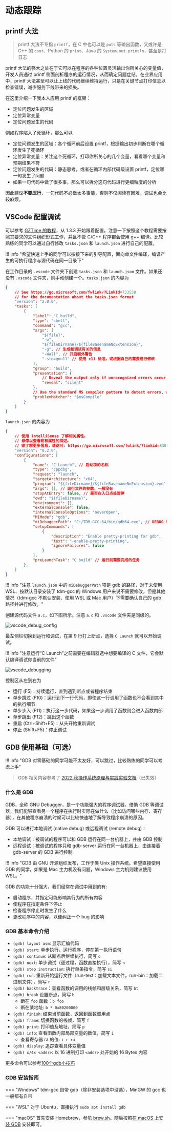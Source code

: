 # 动态跟踪

## printf 大法
> printf 大法不专指 `printf`，在 C 中也可以是 `puts` 等输出函数，又或许是 C++ 的 `cout`、Python 的 `print`、Java 的 `System.out.println`，甚至是打日志

printf 大法的强大之处在于它可以在程序的各种位置灵活输出你所关心的变量值，开发人员通过 printf 侧面剖析程序的运行情况，从而确定问题症结。在业界应用中，printf 大法甚至可以让上线的代码继续维持运行，只是在关键节点打印信息以检查错误，减少服务下线带来的损失。

在这里介绍一下我本人应用 printf 的框架：

- 定位问题发生的区域
- 定位异常变量
- 定位问题发生的代码

例如程序陷入了死循环，那么可以

- 定位问题发生的区域：各个循环前后设置 printf，根据输出初步判断在哪个循环发生了死循环
- 定位异常变量：关注这个死循环，打印你所关心的几个变量，看看哪个变量和预期结果不符
- 定位问题发生的代码：静态思考，或者在循环内部代码级设置 printf，定位哪一句发生了问题
- 如果一句代码中做了很多事，那么可以拆分这句代码进行更细粒度的分析

因此建议**不要压行**，一句代码不必做太多事情，否则不仅阅读有困难，调试也会比较麻烦。

## VSCode 配置调试

可以参考 [GZTime 的教程](https://blog.gztime.cc/posts/2020/6b9b4626/#%E9%85%8D%E7%BD%AE%E6%AD%A5%E9%AA%A4)，从 1.3.3 开始跟着配置。注意一下按照这个教程需要按照其要求的文件组织形式工作，并且不管 C/C++ 程序都会使用 g++ 编译。比较熟练的同学可以通过自行修改 `tasks.json` 和 `launch.json` 进行自己的配置。

!!! info "希望快速上手的同学可以按接下来的引导配置，面向单文件编译，编译产生的可执行程序与源代码在同一目录下"

在工作目录的 `.vscode` 文件夹下创建 `tasks.json` 和 `launch.json` 文件。如果还没有 `.vscode` 文件夹，则手动创建一个。`tasks.json` 的内容为
```json
{
    // See https://go.microsoft.com/fwlink/?LinkId=733558
    // for the documentation about the tasks.json format
    "version": "2.0.0",
    "tasks": [
        {
            "label": "C build",
            "type": "shell",
            "command": "gcc",
            "args": [
                "${file}",
                "-o", 
                "${fileDirname}/${fileBasenameNoExtension}",
                "-g", // 生成和调试有关的信息
                "-Wall", // 开启额外警告
                "-std=gnu11" // 使用 c11 标准，或根据自己的需要进行修改
            ],
            "group": "build",
            "presentation": {
                // Reveal the output only if unrecognized errors occur.
                "reveal": "silent"
            },
            // Use the standard MS compiler pattern to detect errors, warnings and infos
            "problemMatcher": "$msCompile"
        }
    ]
}
```

`launch.json` 的内容为
```json
{
    // 使用 IntelliSense 了解相关属性。
    // 悬停以查看现有属性的描述。
    // 欲了解更多信息，请访问: https://go.microsoft.com/fwlink/?linkid=830387
    "version": "0.2.0",
    "configurations": [
        {
            "name": "C Launch", // 启动项的名称
            "type": "cppdbg",
            "request": "launch",
            "targetArchitecture": "x64",
            "program": "${fileDirname}/${fileBasenameNoExtension}.exe", // 运行文件的路径
            "args": [], // 运行文件的参数，一般没有
            "stopAtEntry": false, // 是否在入口点处暂停
            "cwd": "${fileDirname}",
            "environment": [],
            "externalConsole": false,
            "internalConsoleOptions": "neverOpen",
            "MIMode": "gdb",
            "miDebuggerPath": "C:/TDM-GCC-64/bin/gdb64.exe", // DEBUG 程序的路径
            "setupCommands": [
                {
                    "description": "Enable pretty-printing for gdb",
                    "text": "-enable-pretty-printing",
                    "ignoreFailures": false
                }
            ],
            "preLaunchTask": "C build" // 运行前需要完成的任务
        },
    ]
}
```

!!! info "注意 `launch.json` 中的 `miDebuggerPath` 项是 gdb 的路径，对于未使用 WSL、按默认目录安装了 tdm-gcc 的 Windows 用户来说不需要修改，但是其他情况（tdm-gcc 不默认安装、使用 WSL 或 Mac 用户）下需要确认自己的 gdb 路径并进行修改。"

创建源代码文件 `a.c`，如下图所示。注意 `a.c` 和 `.vscode` 文件夹是同级的。

![vscode_debug_config](graph/vscode_debug_config.png)

最左侧栏切换到运行和调试，在第 9 行打上断点，选择 `C Launch` 就可以开始调试。

!!! info "注意运行“C Launch”之前需要在编辑器选中想要编译的 C 文件，它会默认编译调试你当前的文件"

![vscode_debugging](graph/vscode_debugging.png)

控制区从左到右为

- 运行 (F5)：持续运行，直到遇到断点或者程序结束
- 单步跳过 (F10)：运行到下一行代码，即使这一行调用了函数也不会看到其中的执行细节
- 单步步入 (F11)：执行这一步代码，如果这一步调用了函数则会进入函数内部
- 单步跳出 (F12)：跳出这个函数
- 重启 (Ctrl+Shift+F5)：从头开始重新调试
- 停止 (Shift+F5)：停止调试

## GDB 使用基础（可选）

!!! info "GDB 对零基础的同学可能不太友好，可以跳过，比较熟练的同学可以考虑上手"

> GDB 相关内容参考了 [2022 秋操作系统原理与实践实验文档](https://zju-sec.github.io/os22fall-stu/)（已失效）

### 什么是 GDB

GDB，全称 GNU Debugger，是一个功能强大的程序调试器。借助 GDB 等调试器，我们能够查看另一个程序在执行时实际在做什么（比如访问哪些内存、寄存器），在其他程序崩溃的时候可以比较快速地了解导致程序崩溃的原因。

GDB 可以进行本地调试 (native debug) 或远程调试 (remote debug)：

- 本地调试：被调试的程序可以和 GDB 运行在同一台机器上，并由 GDB 控制
- 远程调试：被调试的程序只和 gdb-server 运行在同一台机器上，由连接着 gdb-server 的 GDB 进行控制

!!! info "GDB 由 GNU 开源组织发布，工作于类 Unix 操作系统。希望直接使用 GDB 的同学，如果是 Mac 主力机没有问题，Windows 主力机则建议使用 WSL。"

GDB 的功能十分强大，我们经常在调试中用到的有:

- 启动程序，并指定可能影响其行为的所有内容
- 使程序在指定条件下停止
- 检查程序停止时发生了什么
- 更改程序中的内容，以便纠正一个 bug 的影响

### GDB 基本命令介绍

- `(gdb) layout asm`: 显示汇编代码
- `(gdb) start`: 单步执行，运行程序，停在第一执行语句
- `(gdb) continue`: 从断点后继续执行，简写 `c`
- `(gdb) next`: 单步调试（逐过程，函数直接执行），简写 `n`
- `(gdb) step instruction`: 执行单条指令，简写 `si`
- `(gdb) run`: 重新开始运行文件（run-text：加载文本文件，run-bin：加载二进制文件），简写 `r`
- `(gdb) backtrace`：查看函数的调用的栈帧和层级关系，简写 `bt`
- `(gdb) break` 设置断点，简写 `b`
    - 断在 `foo` 函数：`b foo`
    - 断在某地址: `b * 0x80200000`
- `(gdb) finish`: 结束当前函数，返回到函数调用点
- `(gdb) frame`: 切换函数的栈帧，简写 `f`
- `(gdb) print`: 打印值及地址，简写 `p`
- `(gdb) info`: 查看函数内部局部变量的数值，简写 `i`
    - 查看寄存器 ra 的值: `i r ra`
- `(gdb) display`: 追踪查看具体变量值
- `(gdb) x/4x <addr>`: 以 16 进制打印 `<addr>` 处开始的 16 Bytes 内容

更多命令可以参考[100个gdb小技巧](https://wizardforcel.gitbooks.io/100-gdb-tips/content/)

### GDB 安装指南

=== "Windows"
    tdm-gcc 自带 gdb（除非安装选项中没选），MinGW 的 gcc 也一般都有自带

=== "WSL"
    对于 Ubuntu，直接执行
    ```
    sudo apt install gdb
    ```

=== "macOS"
    首先安装 Homebrew，参见 [brew.sh](https://brew.sh/)。随后按照[在 macOS 上安装 GDB](https://www.ics.uci.edu/~pattis/common/handouts/macmingweclipse/allexperimental/mac-gdb-install.html) 安装即可。